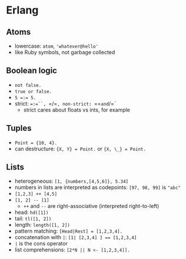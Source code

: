 # Erlang

## Atoms

- lowercase: `atom`, `'whatever@hello'`
- like Ruby symbols, not garbage collected

## Boolean logic

- `not false.`
- `true or false.`
- `5 =:= 5.`
- strict: `=:=``, `=/=`, non-strict: `==` and `/=`
  - strict cares about floats vs ints, for example

## Tuples

- `Point = {10, 4}.`
- can destructure: `{X, Y} = Point.` or `{X, \_} = Point.`

## Lists

- heterogeneous: `[1, {numbers,[4,5,6]}, 5.34]`
- numbers in lists are interpreted as codepoints: `[97, 98, 99]` is `"abc"`
- `[1,2,3] ++ [4,5]`
- `[1, 2] -- [1]`
  - `++` and `--` are right-associative (interpreted right-to-left)
- head: `hd([1])`
- tail: `tl([1, 2])`
- length: `length([1, 2])`
- pattern matching: `[Head|Rest] = [1,2,3,4].`
- concatenation with `|`: `[1| [2,3,4] ] == [1,2,3,4]`
- `|` is the cons operator
- list comprehensions: `[2*N || N <- [1,2,3,4]].`
